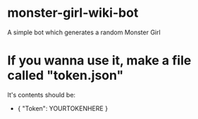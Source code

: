 # monster-girl-wiki-bot
A simple bot which generates a random Monster Girl

# If you wanna use it, make a file called "token.json"
It's contents should be:
- {
  "Token": YOURTOKENHERE
  }
